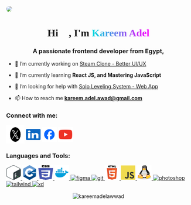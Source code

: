 <head>
    <link href="https://fonts.googleapis.com/css2?family=Cairo:wght@200..1000&family=Playwrite+NG+Modern:wght@100..400&family=Roboto:ital,wght@0,400;0,700;0,900;1,400&family=Tajawal:wght@200;300;400;500;700;800;900&display=swap" rel="stylesheet">
</head>


<img src='./banner.png' style='border-radius: 8px;'/>
<h1 align="center" style="font-family: 'Playwrite NG Modern', cursive;">Hi 👋, I'm 
<span style="background: linear-gradient(to right, #00dbde 0%, #fc00ff 100%); -webkit-background-clip: text; -webkit-text-fill-color: transparent; background-clip: text; color: transparent; font-weight: 900;">Kareem Adel</span>

</h1>
<h3 align="center">A passionate frontend developer from Egypt, </h3>

- 🔭 I’m currently working on [Steam Clone - Better UI/UX](https://github.com/KareemAdelAwwad/Steam)

- 🌱 I’m currently learning **React JS, and Mastering JavaScript**

- 🤝 I’m looking for help with [Solo Leveling System - Web App](https://github.com/KareemAdelAwwad/Solo-Leveling)

- 📫 How to reach me **kareem.adel.awad@gmail.com**

<h3 align="left">Connect with me:</h3>
<p align="left">
<a href="https://twitter.com/kareemadelawwad" target="blank"><img align="center" src="./icons/socialmedia/twitter-x.svg" alt="kareemadelawwad" height="50" width="50" /></a>
<a href="https://linkedin.com/in/kareem-adel-awwad" target="blank"><img align="center" src="./icons/socialmedia/linkedin.svg" alt="kareem-adel-awwad" height="30" width="40" /></a>
<a href="https://fb.com/kareemadelawwad" target="blank"><img align="center" src="./icons/socialmedia/facebook.svg" alt="kareemadelawwad" height="40" width="40" /></a>
<a href="https://www.youtube.com/c/ucnqf8nv9fwdumwwvh0c9xwa" target="blank"><img align="center" src="./icons/socialmedia/youtube.svg" alt="ucnqf8nv9fwdumwwvh0c9xwa" height="40" width="40" /></a>
</p>

<h3 align="left">Languages and Tools:</h3>
<div align="center">


<p align="left"> <a href="https://www.gnu.org/software/bash/" target="_blank" rel="noreferrer"> <img src="./icons/tools/bash-seeklogo.svg" alt="bash" width="40" height="40"/> </a> <a href="https://www.w3schools.com/cpp/" target="_blank" rel="noreferrer"> <img src="https://raw.githubusercontent.com/devicons/devicon/master/icons/cplusplus/cplusplus-original.svg" alt="cplusplus" width="40" height="40"/> </a> <a href="https://www.w3schools.com/css/" target="_blank" rel="noreferrer"> <img src="./icons/tools/css3.svg" alt="css3" width="40" height="40"/> </a> <a href="https://www.docker.com/" target="_blank" rel="noreferrer"> <img src="./icons/tools/docker.svg" alt="docker" width="40" height="40"/> </a> <a href="https://www.figma.com/" target="_blank" rel="noreferrer"> <img src="https://www.vectorlogo.zone/logos/figma/figma-icon.svg" alt="figma" width="40" height="40"/> </a> <a href="https://git-scm.com/" target="_blank" rel="noreferrer"> <img src="https://www.vectorlogo.zone/logos/git-scm/git-scm-icon.svg" alt="git" width="40" height="40"/> </a> <a href="https://www.w3.org/html/" target="_blank" rel="noreferrer"> <img src="https://raw.githubusercontent.com/devicons/devicon/master/icons/html5/html5-original-wordmark.svg" alt="html5" width="40" height="40"/> </a> <a href="https://developer.mozilla.org/en-US/docs/Web/JavaScript" target="_blank" rel="noreferrer"> <img src="https://raw.githubusercontent.com/devicons/devicon/master/icons/javascript/javascript-original.svg" alt="javascript" width="40" height="40"/> </a> <a href="https://www.linux.org/" target="_blank" rel="noreferrer"> <img src="./icons/tools/linux.svg" alt="linux" width="40" height="40"/> </a> <a href="https://www.photoshop.com/en" target="_blank" rel="noreferrer"> <img src="https://www.adobe.com/content/dam/acom/one-console/icons_rebrand/ps_appicon.svg" alt="photoshop" width="40" height="40"/> </a> <a href="https://tailwindcss.com/" target="_blank" rel="noreferrer"> <img src="https://www.vectorlogo.zone/logos/tailwindcss/tailwindcss-icon.svg" alt="tailwind" width="40" height="40"/> </a> <a href="https://www.adobe.com/products/xd.html" target="_blank" rel="noreferrer"> <img src="https://upload.wikimedia.org/wikipedia/commons/c/c2/Adobe_XD_CC_icon.svg" alt="xd" width="40" height="40"/> </a> </p>


<p><img align="center" src="https://github-readme-streak-stats.herokuapp.com/?user=kareemadelawwad&theme=default" alt="kareemadelawwad"/></p>

</div>

